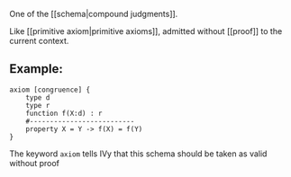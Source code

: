 One of the [[schema|compound judgments]].

Like [[primitive axiom|primitive axioms]], admitted without [[proof]] to the current context.

## Example:

```
axiom [congruence] {
    type d
    type r
    function f(X:d) : r
    #--------------------------
    property X = Y -> f(X) = f(Y)
}
```

The keyword `axiom` tells IVy that this schema should be taken as valid without proof